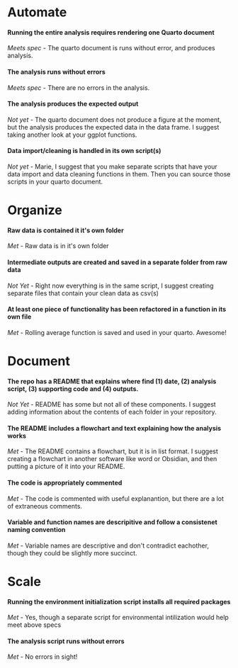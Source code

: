 # Automate

#### Running the entire analysis requires rendering one Quarto document
*Meets spec* - The quarto document is runs without error, and produces analysis.

#### The analysis runs without errors
*Meets spec* - There are no errors in the analysis.

#### The analysis produces the expected output
*Not yet* - The quarto document does not produce a figure at the moment, but the analysis produces the expected data in the data frame. I suggest taking another look at your ggplot functions.

#### Data import/cleaning is handled in its own script(s)
*Not yet* - Marie, I suggest that you make separate scripts that have your data import and data cleaning functions in them. Then you can source those scripts in your quarto document.


# Organize

#### Raw data is contained it it's own folder
*Met* - Raw data is in it's own folder

#### Intermediate outputs are created and saved in a separate folder from raw data
*Not Yet* - Right now everything is in the same script, I suggest creating separate files that contain your clean data as csv(s)

#### At least one piece of functionality has been refactored in a function in its own file
*Met* - Rolling average function is saved and used in your quarto. Awesome!



# Document

#### The repo has a README that explains where find (1) date, (2) analysis script, (3) supporting code and (4) outputs.
*Not Yet* - README has some but not all of these components. I suggest adding information about the contents of each folder in your repository.

#### The README includes a flowchart and text explaining how the analysis works
*Met* - The README contains a flowchart, but it is in list format. I suggest creating a flowchart in another software like word or Obsidian, and then putting a picture of it into your README.

#### The code is appropriately commented
*Met* - The code is commented with useful explanantion, but there are a lot of extraneous comments.

#### Variable and function names are descripitive and follow a consistenet naming convention
*Met* - Variable names are descriptive and don't contradict eachother, though they could be slightly more succinct.



# Scale

#### Running the environment initialization script installs all required packages
*Met* - Yes, though a separate script for environmental intilization would help meet above specs

#### The analysis script runs without errors
*Met* - No errors in sight!



